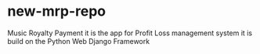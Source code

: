 # new-mrp-repo

Music Royalty Payment 
it is the app for Profit Loss management system 
it is build on the Python Web Django Framework
